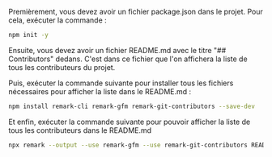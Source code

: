 Premièrement, vous devez avoir un fichier package.json dans le projet. Pour cela, exécuter la commande :
```sh
npm init -y

```

Ensuite, vous devez avoir un fichier README.md avec le titre "## Contributors" dedans. C'est dans ce fichier que l'on affichera la liste de tous les contributeurs du projet.  

Puis, exécuter la commande suivante pour installer tous les fichiers nécessaires pour afficher la liste dans le README.md :

```sh
npm install remark-cli remark-gfm remark-git-contributors --save-dev

```
Et enfin, exécuter la commande suivante pour pouvoir afficher la liste de tous les contributeurs dans le README.md 
```sh
npx remark --output --use remark-gfm --use remark-git-contributors README.md
```


